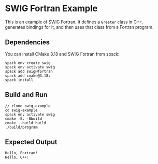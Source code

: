 # SWIG Fortran Example

This is an example of SWIG Fortran. It defines a `Greeter` class in C++, generates bindings for it,
and then uses that class from a Fortran program.

## Dependencies
You can install CMake 3.18 and SWIG Fortran from spack:
```
spack env create swig
spack env activate swig
spack add swig@fortran
spack add cmake@3.18:
spack install
```

## Build and Run

```
// clone swig-example
cd swig-example
spack env activate swig
cmake -S. -Bbuild
cmake --build build
./build/program
```

## Expected Output
```
Hello, Fortran!
Hello, C++!
```